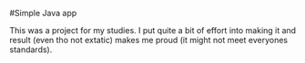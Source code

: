 #Simple Java app

This was a project for my studies. I put quite a bit of effort into making it and result (even tho not extatic) makes me proud (it might not meet everyones standards).
